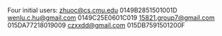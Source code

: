 Four initial users:
zhuoc@cs.cmu.edu 0149B2851501001D
wenlu.c.hu@gmail.com 0149C25E0601C019
15821.group7@gmail.com 015DA77218019009
czxxdd@gmail.com 015DB7591501200F
